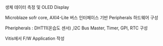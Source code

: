 생체 데이터 측정 및 OLED Display

Microblaze sofr core, AXI4-Lite 버스 인터페이스 기반 Peripherals 하드웨어 구성

Pheripherals : DHT11(온습도 센서) ,I2C Bus Master, Timer, GPI, RTC 구성

Vitis에서 F/W Application 작성
